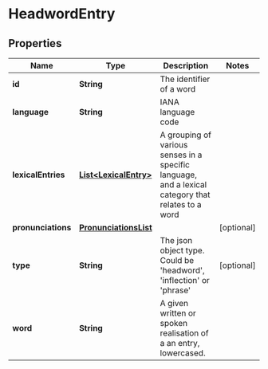 
# HeadwordEntry

## Properties
Name | Type | Description | Notes
------------ | ------------- | ------------- | -------------
**id** | **String** | The identifier of a word | 
**language** | **String** | IANA language code | 
**lexicalEntries** | [**List&lt;LexicalEntry&gt;**](LexicalEntry.md) | A grouping of various senses in a specific language, and a lexical category that relates to a word | 
**pronunciations** | [**PronunciationsList**](PronunciationsList.md) |  |  [optional]
**type** | **String** | The json object type. Could be &#39;headword&#39;, &#39;inflection&#39; or &#39;phrase&#39; |  [optional]
**word** | **String** | A given written or spoken realisation of a an entry, lowercased. | 



